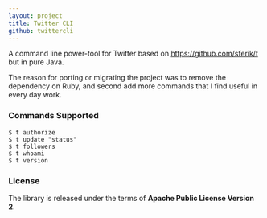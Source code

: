 ```yaml
---
layout: project
title: Twitter CLI
github: twittercli
---
```


A command line power-tool for Twitter based on https://github.com/sferik/t but in pure Java.

The reason for porting or migrating the project was to remove the dependency on Ruby, and second
add more commands that I find useful in every day work.

### Commands Supported

```
$ t authorize
$ t update "status"
$ t followers
$ t whoami
$ t version
```

### License

The library is released under the terms of **Apache Public License Version 2**.
